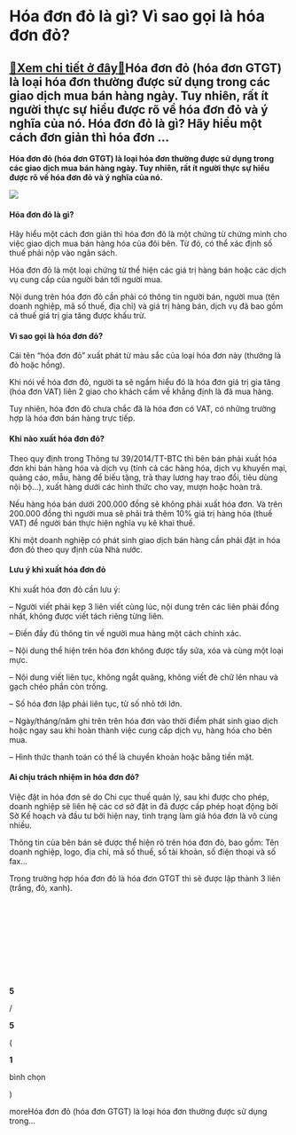 Hóa đơn đỏ là gì? Vì sao gọi là hóa đơn đỏ?
===========================================

[:gift:Xem chi tiết ở đây:gift:](https://hddtvn.com/hoa-don-do-la-gi-vi-sao-goi-la-hoa-don-do/)Hóa đơn đỏ (hóa đơn GTGT) là loại hóa đơn thường được sử dụng trong các giao dịch mua bán hàng ngày. Tuy nhiên, rất ít người thực sự hiểu được rõ về hóa đơn đỏ và ý nghĩa của nó. Hóa đơn đỏ là gì? Hãy hiểu một cách đơn giản thì hóa đơn …
---------------------------------------------------------------------------------------------------------------------------------------------------------------------------------------------------------------------------------------------

**Hóa đơn đỏ (hóa đơn GTGT) là loại hóa đơn thường được sử dụng trong các giao dịch mua bán hàng ngày. Tuy nhiên, rất ít người thực sự hiểu được rõ về hóa đơn đỏ và ý nghĩa của nó.**


![](https://hddtvn.com/wp-content/uploads/2021/01/hoa-don_1109155303-1024x915-1.jpg)


#### Hóa đơn đỏ là gì?


Hãy hiểu một cách đơn giản thì hóa đơn đỏ là một chứng từ chứng minh cho việc giao dịch mua bán hàng hóa của đôi bên. Từ đó, có thể xác định số thuế phải nộp vào ngân sách.


Hóa đơn đỏ là một loại chứng từ thể hiện các giá trị hàng bán hoặc các dịch vụ cung cấp của người bán tới người mua.


Nội dung trên hóa đơn đỏ cần phải có thông tin người bán, người mua (tên doanh nghiệp, mã số thuế, địa chỉ) và giá trị hàng bán, dịch vụ đã bao gồm cả thuế giá trị gia tăng được khấu trừ.


#### Vì sao gọi là hóa đơn đỏ?


Cái tên “hóa đơn đỏ” xuất phát từ màu sắc của loại hóa đơn này (thường là đỏ hoặc hồng).


Khi nói về hóa đơn đỏ, người ta sẽ ngầm hiểu đó là hóa đơn giá trị gia tăng (hóa đơn VAT) liên 2 giao cho khách cầm về khẳng định là đã mua hàng.


Tuy nhiên, hóa đơn đỏ chưa chắc đã là hóa đơn có VAT, có những trường hợp là hóa đơn bán hàng trực tiếp.


#### **Khi nào xuất hóa đơn đỏ?**


Theo quy định trong Thông tư 39/2014/TT-BTC thì bên bán phải xuất hóa đơn khi bán hàng hóa và dịch vụ (tính cả các hàng hóa, dịch vụ khuyến mại, quảng cáo, mẫu, hàng để biếu tặng, trả thay lương hay trao đổi, tiêu dùng nội bộ…), xuất hàng dưới các hình thức cho vay, mượn hoặc hoàn trả.


Nếu hàng hóa bán dưới 200.000 đồng sẽ không phải xuất hóa đơn. Và trên 200.000 đồng thì người mua sẽ phải trả thêm 10% giá trị hàng hóa (thuế VAT) để người bán thực hiện nghĩa vụ kê khai thuế.


Khi một doanh nghiệp có phát sinh giao dịch bán hàng cần phải đặt in hóa đơn đỏ theo quy định của Nhà nước.


#### Lưu ý khi xuất hóa đơn đỏ


Khi xuất hóa đơn đỏ cần lưu ý:


– Người viết phải kẹp 3 liên viết cùng lúc, nội dung trên các liên phải đồng nhất, không được viết tách riêng từng liên.


– Điền đầy đủ thông tin về người mua hàng một cách chính xác.


– Nội dung thể hiện trên hóa đơn không được tẩy sửa, xóa và cùng một loại mực.


– Nội dung viết liên tục, không ngắt quãng, không viết đè chữ lên nhau và gạch chéo phần còn trống.


– Số hóa đơn lập phải liên tục, từ số nhỏ tới lớn.


– Ngày/tháng/năm ghi trên trên hóa đơn vào thời điểm phát sinh giao dịch hoặc ngay sau khi hoàn thành việc cung cấp dịch vụ, hàng hóa cho bên mua.


– Hình thức thanh toán có thể là chuyển khoản hoặc bằng tiền mặt.


#### Ai chịu trách nhiệm in hóa đơn đỏ?


Việc đặt in hóa đơn sẽ do Chi cục thuế quản lý, sau khi được cho phép, doanh nghiệp sẽ liên hệ các cơ sở đặt in đã được cấp phép hoạt động bởi Sở Kế hoạch và đầu tư bởi hiện nay, tình trạng làm giả hóa đơn là vô cùng nhiều.


Thông tin của bên bán sẽ được thể hiện rõ trên hóa đơn đỏ, bao gồm: Tên doanh nghiệp, logo, địa chỉ, mã số thuế, số tài khoản, số điện thoại và số fax…


Trong trường hợp hóa đơn đỏ là hóa đơn GTGT thì sẽ được lập thành 3 liên (trắng, đỏ, xanh).


 


 


 


 


 








































**5**  

/  

**5**  

(  

**1**  

  

 bình chọn   

)


moreHóa đơn đỏ (hóa đơn GTGT) là loại hóa đơn thường được sử dụng trong…

